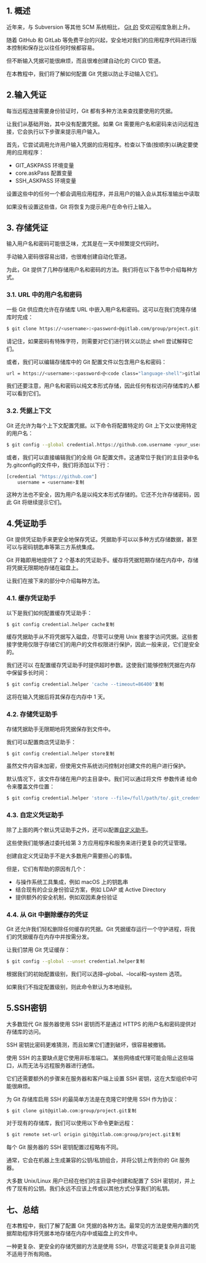 ## 1. 概述

近年来，与 Subversion 等其他 SCM 系统相比， [Git 的](https://www.baeldung.com/cs/git-vs-svn) 受欢迎程度急剧上升。

随着 GitHub 和 GitLab 等免费平台的兴起，安全地对我们的应用程序代码进行版本控制和保存比以往任何时候都容易。

但不断输入凭据可能很麻烦，而且很难创建自动化的 CI/CD 管道。

在本教程中，我们将了解如何配置 Git 凭据以防止手动输入它们。

## 2.输入凭证

每当远程连接需要身份验证时，Git 都有多种方法来查找要使用的凭据。

让我们从基础开始，其中没有配置凭据。如果 Git 需要用户名和密码来访问远程连接，它会执行以下步骤来提示用户输入。

首先，它尝试调用允许用户输入凭据的应用程序。检查以下值(按顺序)以确定要使用的应用程序：

-   GIT_ASKPASS 环境变量
-   core.askPass 配置变量
-   SSH_ASKPASS 环境变量

设置这些中的任何一个都会调用应用程序，并且用户的输入会从其标准输出中读取

如果没有设置这些值，Git 将恢复为提示用户在命令行上输入。

## 3. 存储凭证

输入用户名和密码可能很乏味，尤其是在一天中频繁提交代码时。

手动输入密码很容易出错，也很难创建自动化管道。

为此，Git 提供了几种存储用户名和密码的方法。我们将在以下各节中介绍每种方式。

### 3.1. URL 中的用户名和密码

一些 Git 供应商允许在存储库 URL 中嵌入用户名和密码。这可以在我们克隆存储库时完成：

```bash
$ git clone https://<username>:<password>@gitlab.com/group/project.git复制
```

请记住，如果密码有特殊字符，则需要对它们进行转义以防止 shell 尝试解释它们。

或者，我们可以编辑存储库中的 Git 配置文件以包含用户名和密码：

```bash
url = https://<username>:<password>@<code class="language-shell">gitlab.com/group/project.git复制
```

我们还要注意，用户名和密码以纯文本形式存储，因此任何有权访问存储库的人都可以看到它们。

### 3.2. 凭据上下文

Git 还允许为每个上下文配置凭据。以下命令将配置特定的 Git 上下文以使用特定的用户名：

```bash
$ git config --global credential.https://github.com.username <your_username>复制
```

或者，我们可以直接编辑我们的全局 Git 配置文件。这通常位于我们的主目录中名为.gitconfig的文件中，我们将添加以下行：

```bash
[credential "https://github.com"]
	username = <username>复制
```

这种方法也不安全，因为用户名是以纯文本形式存储的。它还不允许存储密码，因此 Git 将继续提示它们。

## 4.凭证助手

Git 提供凭证助手来更安全地保存凭证。凭据助手可以以多种方式存储数据，甚至可以与密码钥匙串等第三方系统集成。

Git 开箱即用地提供了 2 个基本的凭证助手。缓存将凭据短期存储在内存中，存储将凭据无限期地存储在磁盘上。

让我们在接下来的部分中介绍每种方法。

### 4.1. 缓存凭证助手

以下是我们如何配置缓存凭证助手：

```bash
$ git config credential.helper cache复制
```

缓存凭据助手从不将凭据写入磁盘，尽管可以使用 Unix 套接字访问凭据。这些套接字使用仅限于存储它们的用户的文件权限进行保护，因此一般来说，它们是安全的。

我们还可以 在配置缓存凭证助手时提供超时参数。这使我们能够控制凭据在内存中保留多长时间：

```bash
$ git config credential.helper 'cache --timeout=86400'复制
```

这将在输入凭据后将其保存在内存中 1 天。

### 4.2. 存储凭证助手

存储凭据助手无限期地将凭据保存到文件中。

我们可以配置商店凭证助手：

```bash
$ git config credential.helper store复制
```

虽然文件内容未加密，但使用文件系统访问控制对创建文件的用户进行保护。

默认情况下，该文件存储在用户的主目录中。我们可以通过将文件 参数传递 给命令来覆盖文件位置：

```bash
$ git config credential.helper 'store --file=/full/path/to/.git_credentials'复制
```

### 4.3. 自定义凭证助手

除了上面的两个默认凭证助手之外，还可以配置[自定义助手](https://git-scm.com/docs/gitcredentials#_custom_helpers)。

这些使我们能够通过委托给第 3 方应用程序和服务来进行更复杂的凭证管理。

创建自定义凭证助手不是大多数用户需要担心的事情。

但是，它们有帮助的原因有几个：

-   与操作系统工具集成，例如 macOS 上的钥匙串
-   结合现有的企业身份验证方案，例如 LDAP 或 Active Directory
-   提供额外的安全机制，例如双因素身份验证

### 4.4. 从 Git 中删除缓存的凭证

Git 还允许我们轻松删除任何缓存的凭据。Git 凭据缓存运行一个守护进程，将我们的凭据缓存在内存中并按需分发。

让我们禁用 Git 凭证缓存：

```bash
$ git config --global --unset credential.helper复制
```

根据我们的初始配置级别，我们可以选择–global、–local和–system 选项。

如果我们不指定配置级别，则此命令默认为本地级别。

## 5.SSH密钥

大多数现代 Git 服务器使用 SSH 密钥而不是通过 HTTPS 的用户名和密码提供对存储库的访问。

SSH 密钥比密码更难猜测，而且如果它们遭到破坏，很容易被撤销。

使用 SSH 的主要缺点是它使用非标准端口。 某些网络或代理可能会阻止这些端口，从而无法与远程服务器进行通信。

它们还需要额外的步骤来在服务器和客户端上设置 SSH 密钥，这在大型组织中可能很麻烦。

为 Git 存储库启用 SSH 的最简单方法是在克隆它时使用 SSH 作为协议：

```bash
$ git clone git@gitlab.com:group/project.git复制
```

对于现有的存储库，我们可以使用以下命令更新远程：

```bash
$ git remote set-url origin git@gitlab.com:group/project.git复制
```

每个 Git 服务器的 SSH 密钥配置过程略有不同。

通常，它会在机器上生成兼容的公钥/私钥组合，并将公钥上传到你的 Git 服务器。

大多数 Unix/Linux 用户已经在他们的主目录中创建和配置了 SSH 密钥对，并上传了现有的公钥。我们永远不应该上传或以其他方式分享我们的私钥。

## 七、总结

在本教程中，我们了解了配置 Git 凭据的各种方法。最常见的方法是使用内置的凭据帮助程序将凭据本地存储在内存中或磁盘上的文件中。

一种更复杂、更安全的存储凭据的方法是使用 SSH，尽管这可能更复杂并且可能不适用于所有网络。